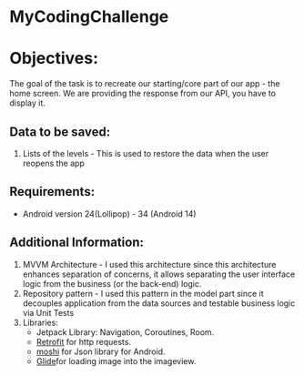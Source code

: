 # MyCodingChallenge

# Objectives:
The goal of the task is to recreate our starting/core part of our app - the home screen. We are providing the response from our API, you have to display it.

## Data to be saved:
  1. Lists of the levels - This is used to restore the data when the user reopens the app
   
 ## Requirements:
  - Android version 24(Lollipop) - 34 (Android 14)
  
 ## Additional Information:
   1. MVVM Architecture - I used this architecture since this architecture enhances separation of concerns, it allows separating the user interface logic from the business (or the back-end) logic. 
   2. Repository pattern - I used this pattern in the model part since it decouples application from the data sources and testable business logic via Unit Tests
   3. Libraries:
      - Jetpack Library: Navigation, Coroutines, Room.
      - [Retrofit](https://square.github.io/retrofit/) for http requests.
      - [moshi](https://github.com/square/moshi) for Json library for Android.
      - [Glide](https://github.com/bumptech/glide)for loading image into the imageview.
    

